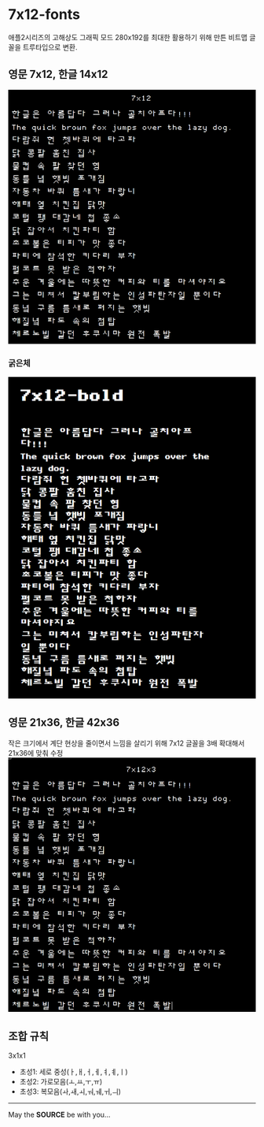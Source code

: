 7x12-fonts
==========


애플2시리즈의 고해상도 그래픽 모드 280x192를 최대한 활용하기 위해 만튼 비트맵 글꼴을 트루타입으로 변환.

## 영문 7x12, 한글 14x12

![](7x12-sample.png)

### 굵은체

![](7x12-bold-sample.png)

## 영문 21x36, 한글 42x36

작은 크기에서 계단 현상을 줄이면서 느낌을 살리기 위해 7x12 글꼴을 3배 확대해서 21x36에 맞춰 수정
![](7x12x3-sample.png)

## 조합 규칙

3x1x1

- 초성1: 세로 중성(ㅏ,ㅐ,ㅓ,ㅔ,ㅕ,ㅖ,ㅣ)
- 초성2: 가로모음(ㅗ,ㅛ,ㅜ,ㅠ)
- 초성3: 복모음(ㅘ,ㅙ,ㅚ,ㅝ,ㅞ,ㅟ,ㅢ)

---
May the **SOURCE** be with you...
